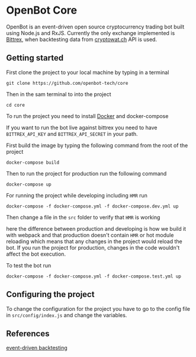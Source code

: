 # OpenBot Core

OpenBot is an event-driven open source cryptocurrency trading bot built using Node.js and RxJS. Currently the only exchange implemented is [Bittrex](https://bittrex.com/), when backtesting data from [cryptowat.ch](https://cryptowat.ch/) API is used.

## Getting started

First clone the project to your local machine by typing in a terminal

`git clone https://github.com/openbot-tech/core`

Then in the sam terminal to into the project

`cd core`

To run the project you need to install [Docker](https://www.docker.com/) and docker-compose

If you want to run the bot live against bittrex you need to have `BITTREX_API_KEY` and `BITTREX_API_SECRET` in your path.

First build the image by typing the following command from the root of the project

`docker-compose build`

Then to run the project for production run the following command

`docker-compose up`

For running the project while developing including `HMR` run

`docker-compose -f docker-compose.yml -f docker-compose.dev.yml up`

Then change a file in the `src` folder to verify that `HMR` is working

here the difference between production and developing is how we build it with webpack and that production doesn't contain `HMR` or hot module reloading which means that any changes in the project would reload the bot. If you run the project for production, changes in the code wouldn't affect the bot execution.

To test the bot run

`docker-compose -f docker-compose.yml -f docker-compose.test.yml up`

## Configuring the project

To change the configuration for the project you have to go to the config file in `src/config/index.js` and change the variables.

## References

[event-driven backtesting](https://www.quantstart.com/articles/Event-Driven-Backtesting-with-Python-Part-I)

